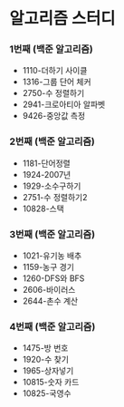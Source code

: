 알고리즘 스터디
==================

### 1번째 (백준 알고리즘)
+ 1110-더하기 사이클
+ 1316-그룹 단어 체커
+ 2750-수 정렬하기
+ 2941-크로아티아 알파벳
+ 9426-중앙값 측정

### 2번째 (백준 알고리즘)
+ 1181-단어정렬
+ 1924-2007년
+ 1929-소수구하기
+ 2751-수 정렬하기2
+ 10828-스택

### 3번째 (백준 알고리즘)
+ 1021-유기농 배추
+ 1159-농구 경기
+ 1260-DFS와 BFS
+ 2606-바이러스
+ 2644-촌수 계산

### 4번째 (백준 알고리즘)
+ 1475-방 번호
+ 1920-수 찾기
+ 1965-상자넣기
+ 10815-숫자 카드
+ 10825-국영수


